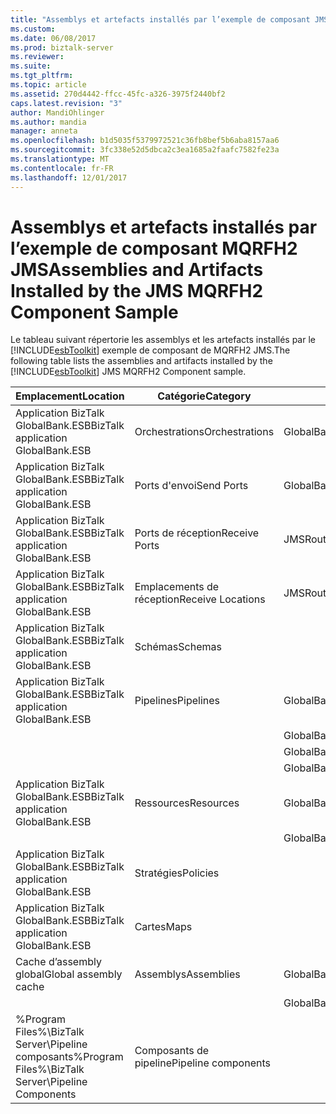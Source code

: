 ```yaml
---
title: "Assemblys et artefacts installés par l’exemple de composant JMS MQRFH2 | Documents Microsoft"
ms.custom: 
ms.date: 06/08/2017
ms.prod: biztalk-server
ms.reviewer: 
ms.suite: 
ms.tgt_pltfrm: 
ms.topic: article
ms.assetid: 270d4442-ffcc-45fc-a326-3975f2440bf2
caps.latest.revision: "3"
author: MandiOhlinger
ms.author: mandia
manager: anneta
ms.openlocfilehash: b1d5035f5379972521c36fb8bef5b6aba8157aa6
ms.sourcegitcommit: 3fc338e52d5dbca2c3ea1685a2faafc7582fe23a
ms.translationtype: MT
ms.contentlocale: fr-FR
ms.lasthandoff: 12/01/2017
---
```

# <a name="assemblies-and-artifacts-installed-by-the-jms-mqrfh2-component-sample"></a><span data-ttu-id="b62eb-102">Assemblys et artefacts installés par l’exemple de composant MQRFH2 JMS</span><span class="sxs-lookup"><span data-stu-id="b62eb-102">Assemblies and Artifacts Installed by the JMS MQRFH2 Component Sample</span></span>
<span data-ttu-id="b62eb-103">Le tableau suivant répertorie les assemblys et les artefacts installés par le [!INCLUDE[esbToolkit](../includes/esbtoolkit-md.md)] exemple de composant de MQRFH2 JMS.</span><span class="sxs-lookup"><span data-stu-id="b62eb-103">The following table lists the assemblies and artifacts installed by the [!INCLUDE[esbToolkit](../includes/esbtoolkit-md.md)] JMS MQRFH2 Component sample.</span></span>  
  
|<span data-ttu-id="b62eb-104">Emplacement</span><span class="sxs-lookup"><span data-stu-id="b62eb-104">Location</span></span>|<span data-ttu-id="b62eb-105">Catégorie</span><span class="sxs-lookup"><span data-stu-id="b62eb-105">Category</span></span>|<span data-ttu-id="b62eb-106">Nom et la version du composant</span><span class="sxs-lookup"><span data-stu-id="b62eb-106">Name and version of the component</span></span>|  
|--------------|--------------|---------------------------------------|  
|<span data-ttu-id="b62eb-107">Application BizTalk GlobalBank.ESB</span><span class="sxs-lookup"><span data-stu-id="b62eb-107">BizTalk application GlobalBank.ESB</span></span>|<span data-ttu-id="b62eb-108">Orchestrations</span><span class="sxs-lookup"><span data-stu-id="b62eb-108">Orchestrations</span></span>|<span data-ttu-id="b62eb-109">GlobalBank.ESB.JMS.Processes.JMSRouter</span><span class="sxs-lookup"><span data-stu-id="b62eb-109">GlobalBank.ESB.JMS.Processes.JMSRouter</span></span>|  
|<span data-ttu-id="b62eb-110">Application BizTalk GlobalBank.ESB</span><span class="sxs-lookup"><span data-stu-id="b62eb-110">BizTalk application GlobalBank.ESB</span></span>|<span data-ttu-id="b62eb-111">Ports d'envoi</span><span class="sxs-lookup"><span data-stu-id="b62eb-111">Send Ports</span></span>|<span data-ttu-id="b62eb-112">GlobalBank.ESB.JMS.Processes_1.0.0.0_GlobalBank.ESB.JMS.Processes.JMSRouter_DestinationProcessing_c2c8b2b87f54180a</span><span class="sxs-lookup"><span data-stu-id="b62eb-112">GlobalBank.ESB.JMS.Processes_1.0.0.0_GlobalBank.ESB.JMS.Processes.JMSRouter_DestinationProcessing_c2c8b2b87f54180a</span></span>|  
|<span data-ttu-id="b62eb-113">Application BizTalk GlobalBank.ESB</span><span class="sxs-lookup"><span data-stu-id="b62eb-113">BizTalk application GlobalBank.ESB</span></span>|<span data-ttu-id="b62eb-114">Ports de réception</span><span class="sxs-lookup"><span data-stu-id="b62eb-114">Receive Ports</span></span>|<span data-ttu-id="b62eb-115">JMSRouter.MessageProcessing</span><span class="sxs-lookup"><span data-stu-id="b62eb-115">JMSRouter.MessageProcessing</span></span>|  
|<span data-ttu-id="b62eb-116">Application BizTalk GlobalBank.ESB</span><span class="sxs-lookup"><span data-stu-id="b62eb-116">BizTalk application GlobalBank.ESB</span></span>|<span data-ttu-id="b62eb-117">Emplacements de réception</span><span class="sxs-lookup"><span data-stu-id="b62eb-117">Receive Locations</span></span>|<span data-ttu-id="b62eb-118">JMSRouter.MessageProcessing_MQS</span><span class="sxs-lookup"><span data-stu-id="b62eb-118">JMSRouter.MessageProcessing_MQS</span></span>|  
|<span data-ttu-id="b62eb-119">Application BizTalk GlobalBank.ESB</span><span class="sxs-lookup"><span data-stu-id="b62eb-119">BizTalk application GlobalBank.ESB</span></span>|<span data-ttu-id="b62eb-120">Schémas</span><span class="sxs-lookup"><span data-stu-id="b62eb-120">Schemas</span></span>||  
|<span data-ttu-id="b62eb-121">Application BizTalk GlobalBank.ESB</span><span class="sxs-lookup"><span data-stu-id="b62eb-121">BizTalk application GlobalBank.ESB</span></span>|<span data-ttu-id="b62eb-122">Pipelines</span><span class="sxs-lookup"><span data-stu-id="b62eb-122">Pipelines</span></span>|<span data-ttu-id="b62eb-123">GlobalBank.ESB.JMS.Pipelines.JMS_PassthroughReceive Version 1.0.0.0</span><span class="sxs-lookup"><span data-stu-id="b62eb-123">GlobalBank.ESB.JMS.Pipelines.JMS_PassthroughReceive Version 1.0.0.0</span></span>|  
|||<span data-ttu-id="b62eb-124">GlobalBank.ESB.JMS.Pipelines.JMS_PassthroughSend Version 1.0.0.0</span><span class="sxs-lookup"><span data-stu-id="b62eb-124">GlobalBank.ESB.JMS.Pipelines.JMS_PassthroughSend Version 1.0.0.0</span></span>|  
|||<span data-ttu-id="b62eb-125">GlobalBank.ESB.JMS.Pipelines.JMS_XMLReceive Version 1.0.0.0</span><span class="sxs-lookup"><span data-stu-id="b62eb-125">GlobalBank.ESB.JMS.Pipelines.JMS_XMLReceive Version 1.0.0.0</span></span>|  
|||<span data-ttu-id="b62eb-126">GlobalBank.ESB.JMS.Pipelines.JMS_XMLSend Version 1.0.0.0</span><span class="sxs-lookup"><span data-stu-id="b62eb-126">GlobalBank.ESB.JMS.Pipelines.JMS_XMLSend Version 1.0.0.0</span></span>|  
|<span data-ttu-id="b62eb-127">Application BizTalk GlobalBank.ESB</span><span class="sxs-lookup"><span data-stu-id="b62eb-127">BizTalk application GlobalBank.ESB</span></span>|<span data-ttu-id="b62eb-128">Ressources</span><span class="sxs-lookup"><span data-stu-id="b62eb-128">Resources</span></span>|<span data-ttu-id="b62eb-129">GlobalBank.ESB.JMS.Pipelines Version 1.0.0.0</span><span class="sxs-lookup"><span data-stu-id="b62eb-129">GlobalBank.ESB.JMS.Pipelines Version 1.0.0.0</span></span>|  
|||<span data-ttu-id="b62eb-130">GlobalBank.ESB.JMS.Processes Version 1.0.0.0</span><span class="sxs-lookup"><span data-stu-id="b62eb-130">GlobalBank.ESB.JMS.Processes Version 1.0.0.0</span></span>|  
|<span data-ttu-id="b62eb-131">Application BizTalk GlobalBank.ESB</span><span class="sxs-lookup"><span data-stu-id="b62eb-131">BizTalk application GlobalBank.ESB</span></span>|<span data-ttu-id="b62eb-132">Stratégies</span><span class="sxs-lookup"><span data-stu-id="b62eb-132">Policies</span></span>||  
|<span data-ttu-id="b62eb-133">Application BizTalk GlobalBank.ESB</span><span class="sxs-lookup"><span data-stu-id="b62eb-133">BizTalk application GlobalBank.ESB</span></span>|<span data-ttu-id="b62eb-134">Cartes</span><span class="sxs-lookup"><span data-stu-id="b62eb-134">Maps</span></span>||  
|<span data-ttu-id="b62eb-135">Cache d’assembly global</span><span class="sxs-lookup"><span data-stu-id="b62eb-135">Global assembly cache</span></span>|<span data-ttu-id="b62eb-136">Assemblys</span><span class="sxs-lookup"><span data-stu-id="b62eb-136">Assemblies</span></span>|<span data-ttu-id="b62eb-137">GlobalBank.ESB.JMS.Pipelines Version 1.0.0.0</span><span class="sxs-lookup"><span data-stu-id="b62eb-137">GlobalBank.ESB.JMS.Pipelines Version 1.0.0.0</span></span>|  
|||<span data-ttu-id="b62eb-138">GlobalBank.ESB.JMS.Processes Version 1.0.0.0</span><span class="sxs-lookup"><span data-stu-id="b62eb-138">GlobalBank.ESB.JMS.Processes Version 1.0.0.0</span></span>|  
|<span data-ttu-id="b62eb-139">%Program Files%\\BizTalk Server\Pipeline composants</span><span class="sxs-lookup"><span data-stu-id="b62eb-139">%Program Files%\\BizTalk Server\Pipeline Components</span></span>|<span data-ttu-id="b62eb-140">Composants de pipeline</span><span class="sxs-lookup"><span data-stu-id="b62eb-140">Pipeline components</span></span>||